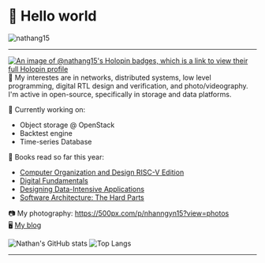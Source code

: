 # 👋 Hello world
<p align="left"> <img src="https://komarev.com/ghpvc/?username=nathang15&label=Profile%20views&color=0e75b6&style=flat" alt="nathang15" /> </p>
<hr>

[![An image of @nathang15's Holopin badges, which is a link to view their full Holopin profile](https://holopin.me/nathang15)](https://holopin.io/@nathang15)
🌱 My interestes are in networks, distributed systems, low level programming, digital RTL design and verification, and photo/videography. I'm active in open-source, specifically in storage and data platforms.

🔨 Currently working on:</br>
  - Object storage @ OpenStack
  - Backtest engine
  - Time-series Database

📘 Books read so far this year:</br>
  - [Computer Organization and Design RISC-V Edition](https://www.amazon.com/Computer-Organization-Design-RISC-V-Architecture/dp/0128122757)
  - [Digital Fundamentals](https://www.amazon.com/Digital-Fundamentals-11th-Thomas-Floyd/dp/0132737965)
  - [Designing Data-Intensive Applications](https://www.oreilly.com/library/view/designing-data-intensive-applications/9781491903063/)
  - [Software Architecture: The Hard Parts](https://www.oreilly.com/library/view/software-architecture-the/9781492086888/)

📷 My photography: https://500px.com/p/nhanngyn15?view=photos</br>
🖥️ [My blog](https://nathang15.vercel.app)</br>

![Nathan's GitHub stats](https://github-readme-stats.vercel.app/api?username=nathang15&show=reviews&contribs&rank_icon=github&show_icons=true&theme=dracula)
![Top Langs](https://github-readme-stats.vercel.app/api/top-langs/?username=nathang15&hide_progress=true&show_icons=true&theme=dracula&hide=jupyter%20notebook)
<hr>



